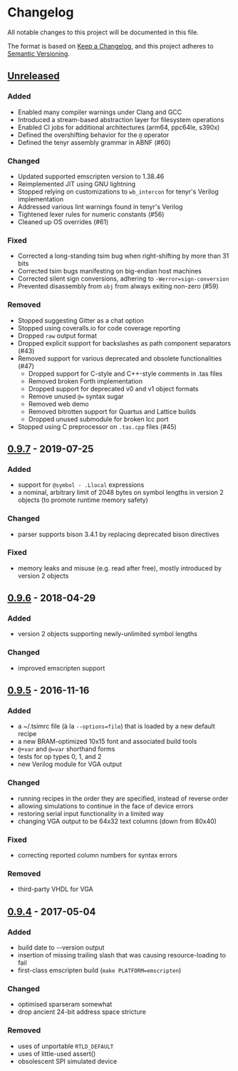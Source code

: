 # Changelog
All notable changes to this project will be documented in this file.

The format is based on [Keep a Changelog](https://keepachangelog.com/en/1.0.0/),
and this project adheres to [Semantic Versioning](https://semver.org/spec/v2.0.0.html).

## [Unreleased]
### Added
- Enabled many compiler warnings under Clang and GCC
- Introduced a stream-based abstraction layer for filesystem operations
- Enabled CI jobs for additional architectures (arm64, ppc64le, s390x)
- Defined the overshifting behavior for the `@` operator
- Defined the tenyr assembly grammar in ABNF (#60)

### Changed
- Updated supported emscripten version to 1.38.46
- Reimplemented JIT using GNU lightning
- Stopped relying on customizations to `wb_intercon` for tenyr's Verilog implementation
- Addressed various lint warnings found in tenyr's Verilog
- Tightened lexer rules for numeric constants (#56)
- Cleaned up OS overrides (#61)

### Fixed
- Corrected a long-standing tsim bug when right-shifting by more than 31 bits
- Corrected tsim bugs manifesting on big-endian host machines
- Corrected silent sign conversions, adhering to `-Werror=sign-conversion`
- Prevented disassembly from `obj` from always exiting non-zero (#59)

### Removed
- Stopped suggesting Gitter as a chat option
- Stopped using coveralls.io for code coverage reporting
- Dropped `raw` output format
- Dropped explicit support for backslashes as path component separators (#43)
- Removed support for various deprecated and obsolete functionalities (#47)
    - Dropped support for C-style and C++-style comments in .tas files
    - Removed broken Forth implementation
    - Dropped support for deprecated v0 and v1 object formats
    - Remove unused `@=` syntax sugar
    - Removed web demo
    - Removed bitrotten support for Quartus and Lattice builds
    - Dropped unused submodule for broken lcc port
- Stopped using C preprocessor on `.tas.cpp` files (#45)

## [0.9.7] - 2019-07-25
### Added
- support for `@symbol - .Llocal` expressions
- a nominal, arbitrary limit of 2048 bytes on symbol lengths in version 2 objects (to promote runtime memory safety)

### Changed
- parser supports bison 3.4.1 by replacing deprecated bison directives

### Fixed
- memory leaks and misuse (e.g. read after free), mostly introduced by version 2 objects

## [0.9.6] - 2018-04-29
### Added
- version 2 objects supporting newly-unlimited symbol lengths

### Changed
- improved emscripten support

## [0.9.5] - 2016-11-16
### Added
- a ~/.tsimrc file (à la `--options=file`) that is loaded by a new default recipe
- a new BRAM-optimized 10x15 font and associated build tools
- `@+var` and `@=var` shorthand forms
- tests for op types 0, 1, and 2
- new Verilog module for VGA output

### Changed
- running recipes in the order they are specified, instead of reverse order
- allowing simulations to continue in the face of device errors
- restoring serial input functionality in a limited way
- changing VGA output to be 64x32 text columns (down from 80x40)

### Fixed
- correcting reported column numbers for syntax errors

### Removed
- third-party VHDL for VGA

## [0.9.4] - 2017-05-04
### Added
- build date to --version output
- insertion of missing trailing slash that was causing resource-loading to fail
- first-class emscripten build (`make PLATFORM=emscripten`)

### Changed
- optimised sparseram somewhat
- drop ancient 24-bit address space stricture

### Removed
- uses of unportable `RTLD_DEFAULT`
- uses of little-used assert()
- obsolescent SPI simulated device

[Unreleased]: https://github.com/kulp/tenyr/compare/v0.9.7...HEAD
[0.9.7]: https://github.com/kulp/tenyr/compare/v0.9.6...v0.9.7
[0.9.6]: https://github.com/kulp/tenyr/compare/v0.9.5...v0.9.6
[0.9.5]: https://github.com/kulp/tenyr/compare/v0.9.4...v0.9.5
[0.9.4]: https://github.com/kulp/tenyr/compare/v0.9.3...v0.9.4
